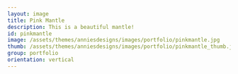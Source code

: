 ```yaml
---
layout: image
title: Pink Mantle
description: This is a beautiful mantle!
id: pinkmantle
image: /assets/themes/anniesdesigns/images/portfolio/pinkmantle.jpg
thumb: /assets/themes/anniesdesigns/images/portfolio/pinkmantle_thumb.jpg
group: portfolio
orientation: vertical
---
```

